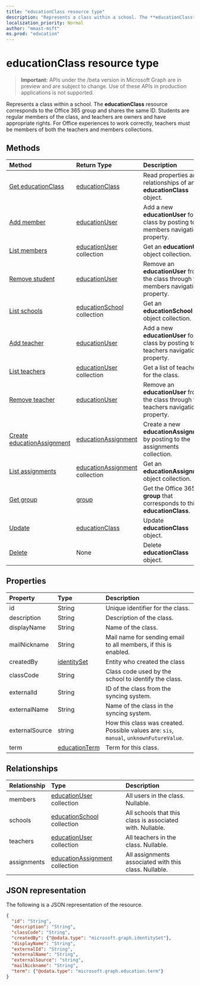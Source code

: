 ```yaml
---
title: "educationClass resource type"
description: "Represents a class within a school. The **educationClass** resource corresponds to the Office 365 group and shares the same ID. Students are regular members of the class, and teachers are owners and have appropriate rights. For Office experiences to work correctly, teachers must be members of both the teachers and members collections.  "
localization_priority: Normal
author: "mmast-msft"
ms.prod: "education"
---
```


# educationClass resource type

> **Important:** APIs under the /beta version in Microsoft Graph are in preview and are subject to change. Use of these APIs in production applications is not supported.

Represents a class within a school. The **educationClass** resource corresponds to the Office 365 group and shares the same ID. Students are regular members of the class, and teachers are owners and have appropriate rights. For Office experiences to work correctly, teachers must be members of both the teachers and members collections.  


## Methods

| Method		   | Return Type	|Description|
|:---------------|:--------|:----------|
|[Get educationClass](../api/educationclass-get.md) | [educationClass](educationclass.md) |Read properties and relationships of an **educationClass** object.|
|[Add member](../api/educationclass-post-members.md) |[educationUser](educationuser.md)| Add a new **educationUser** for the class by posting to the members navigation property.|
|[List members](../api/educationclass-list-members.md) |[educationUser](educationuser.md) collection| Get an **educationUser** object collection.|
|[Remove student](../api/educationclass-delete-members.md) |[educationUser](educationuser.md)| Remove an **educationUser** from the class through the members navigation property.|
|[List schools](../api/educationclass-list-schools.md) |[educationSchool](educationschool.md) collection| Get an **educationSchool** object collection.|
|[Add teacher](../api/educationclass-post-teachers.md) |[educationUser](educationuser.md)| Add a new **educationUser** for the class by posting to the teachers navigation property.|
|[List teachers](../api/educationclass-list-teachers.md) |[educationUser](educationuser.md) collection| Get a list of teachers for the class.|
|[Remove teacher](../api/educationclass-delete-teachers.md) |[educationUser](educationuser.md)| Remove an **educationUser** from the class through the teachers navigation property.|
|[Create educationAssignment](../api/educationclass-post-assignments.md) |[educationAssignment](../resources/educationassignment.md)| Create a new **educationAssignment** by posting to the assignments collection.|
|[List assignments](../api/educationclass-list-assignments.md) |[educationAssignment](../resources/educationassignment.md) collection| Get an **educationAssignment** object collection.|
|[Get group](../api/educationclass-get-group.md) |[group](group.md)| Get the Office 365 **group** that corresponds to this **educationClass**.|
|[Update](../api/educationclass-update.md) | [educationClass](educationclass.md)	|Update **educationClass** object. |
|[Delete](../api/educationclass-delete.md) | None |Delete **educationClass** object. |

## Properties
| Property	   | Type	|Description|
|:---------------|:--------|:----------|
|id| String| Unique identifier for the class.|
|description|String| Description of the class.|
|displayName|String| Name of the class.|
|mailNickname|String| Mail name for sending email to all members, if this is enabled. |
|createdBy|[identitySet](identityset.md)| Entity who created the class |
|classCode|String| Class code used by the school to identify the class.|
|externalId|String| ID of the class from the syncing system. |
|externalName|String|Name of the class in the syncing system.|
|externalSource|string| How this class was created. Possible values are: `sis`, `manual`, `unknownFutureValue`.|
|term|[educationTerm](educationterm.md)|Term for this class.|


## Relationships
| Relationship | Type	|Description|
|:---------------|:--------|:----------|
|members|[educationUser](../resources/educationuser.md) collection| All users in the class. Nullable.|
|schools|[educationSchool](../resources/educationschool.md) collection| All schools that this class is associated with. Nullable.|
|teachers|[educationUser](../resources/educationuser.md) collection|  All teachers in the class. Nullable.|
|assignments|[educationAssignment](../resources/educationassignment.md) collection| All assignments associated with this class. Nullable.|

## JSON representation

The following is a JSON representation of the resource.

<!-- {
  "blockType": "resource",
  "optionalProperties": [

  ],
  "@odata.type": "microsoft.graph.educationClass"
}-->

```json
{
  "id": "String",
  "description": "String",
  "classCode": "String",
  "createdBy": {"@odata.type": "microsoft.graph.identitySet"},
  "displayName": "String",
  "externalId": "String",
  "externalName": "String",
  "externalSource": "string",
  "mailNickname": "String",
  "term": {"@odata.type": "microsoft.graph.education.term"}
}

```

<!-- uuid: 8fcb5dbc-d5aa-4681-8e31-b001d5168d79
2015-10-25 14:57:30 UTC -->
<!-- {
  "type": "#page.annotation",
  "description": "educationClass resource",
  "keywords": "",
  "section": "documentation",
  "tocPath": ""
}-->
